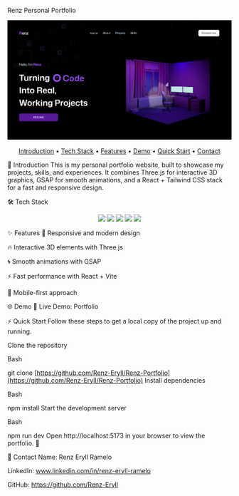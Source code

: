 Renz Personal Portfolio
<p align="center">
<img src="./public/portfolio.png" alt="Portfolio Thumbnail" width="800"/>
</p>

<p align="center">
<a href="#introduction">Introduction</a> •
<a href="#tech-stack">Tech Stack</a> •
<a href="#features">Features</a> •
<a href="#demo">Demo</a> •
<a href="#quick-start">Quick Start</a> •
<a href="#contact">Contact</a>
</p>

📖 Introduction
This is my personal portfolio website, built to showcase my projects, skills, and experiences. It combines Three.js for interactive 3D graphics, GSAP for smooth animations, and a React + Tailwind CSS stack for a fast and responsive design.

🛠 Tech Stack
<p align="center">
<img src="https://img.shields.io/badge/React-20232A?style=for-the-badge&logo=react&logoColor=61DAFB"/>
<img src="https://img.shields.io/badge/Tailwind_CSS-38B2AC?style=for-the-badge&logo=tailwind-css&logoColor=white"/>
<img src="https://img.shields.io/badge/Three.js-black?style=for-the-badge&logo=three.js&logoColor=white"/>
<img src="https://img.shields.io/badge/GSAP-88CE02?style=for-the-badge&logo=greensock&logoColor=white"/>
<img src="https://img.shields.io/badge/Vite-646CFF?style=for-the-badge&logo=vite&logoColor=white"/>
</p>

✨ Features
🎨 Responsive and modern design

🔥 Interactive 3D elements with Three.js

🌀 Smooth animations with GSAP

⚡ Fast performance with React + Vite

📱 Mobile-first approach

🌐 Demo
🔗 Live Demo: Portfolio

⚡ Quick Start
Follow these steps to get a local copy of the project up and running.

Clone the repository

Bash

git clone [https://github.com/Renz-Eryll/Renz-Portfolio](https://github.com/Renz-Eryll/Renz-Portfolio)
Install dependencies

Bash

npm install
Start the development server

Bash

npm run dev
Open http://localhost:5173 in your browser to view the portfolio. 🚀

📧 Contact
Name: Renz Eryll Ramelo

LinkedIn: www.linkedin.com/in/renz-eryll-ramelo

GitHub: https://github.com/Renz-Eryll
